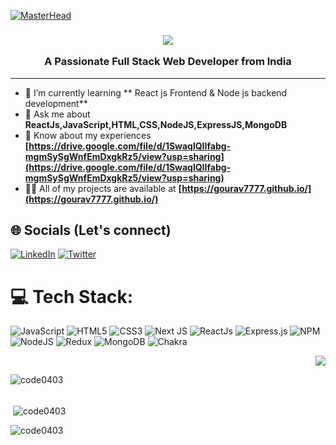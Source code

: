 [![MasterHead](https://user-images.githubusercontent.com/95478989/198955082-6e78ebb5-e1e4-49f9-8d32-6e5af3984dcd.gif)](https://gourav7777.github.io)



<h3 align="center">
  <img src="https://readme-typing-svg.demolab.com/?lines=Hi+👋+I'm+Gourav Bundiwal;An+Aspiring+Full+Stack+Web+Developer!&font=Fira%20Code&center=true&width=700&height=40&weight=700&size=25&duration=2000&pause=5000">
  <p>A Passionate Full Stack Web Developer from India</p>
</h3>

-------

- 🌱 I’m currently learning ** React js Frontend & Node js backend development**
- 💬 Ask me about **ReactJs,JavaScript,HTML,CSS,NodeJS,ExpressJS,MongoDB**
- 📄 Know about my experiences **[https://drive.google.com/file/d/1SwaqlQIIfabg-mgmSySgWnfEmDxgkRz5/view?usp=sharing](https://drive.google.com/file/d/1SwaqlQIIfabg-mgmSySgWnfEmDxgkRz5/view?usp=sharing)**
- 👨‍💻 All of my projects are available at **[https://gourav7777.github.io/](https://gourav7777.github.io/)**




## 🌐 Socials (Let's connect)
[![LinkedIn](https://img.shields.io/badge/linkedin-%230077B5.svg?style=for-the-badge&logo=linkedin&logoColor=white)](https://www.linkedin.com/in/gourav-bundiwal-970ba81b1/)  [![Twitter](https://img.shields.io/badge/Twitter-%231DA1F2.svg?style=for-the-badge&logo=Twitter&logoColor=white)](https://twitter.com/bundiwal_gourav) 
# 💻 Tech Stack:
![JavaScript](https://img.shields.io/badge/javascript-%23323330.svg?style=for-the-badge&logo=javascript&logoColor=%23F7DF1E) ![HTML5](https://img.shields.io/badge/html5-%23E34F26.svg?style=for-the-badge&logo=html5&logoColor=white) ![CSS3](https://img.shields.io/badge/css3-%231572B6.svg?style=for-the-badge&logo=css3&logoColor=white) ![Next JS](https://img.shields.io/badge/Next-black?style=for-the-badge&logo=next.js&logoColor=white) ![ReactJs](https://camo.githubusercontent.com/ab4c3c731a174a63df861f7b118d6c8a6c52040a021a552628db877bd518fe84/68747470733a2f2f696d672e736869656c64732e696f2f62616467652f72656163742d2532333230323332612e7376673f7374796c653d666f722d7468652d6261646765266c6f676f3d7265616374266c6f676f436f6c6f723d253233363144414642) ![Express.js](https://img.shields.io/badge/express.js-%23404d59.svg?style=for-the-badge&logo=express&logoColor=%2361DAFB) ![NPM](https://img.shields.io/badge/NPM-%23000000.svg?style=for-the-badge&logo=npm&logoColor=white) ![NodeJS](https://img.shields.io/badge/node.js-6DA55F?style=for-the-badge&logo=node.js&logoColor=white) ![Redux](https://img.shields.io/badge/redux-%23593d88.svg?style=for-the-badge&logo=redux&logoColor=white) ![MongoDB](https://img.shields.io/badge/MongoDB-%234ea94b.svg?style=for-the-badge&logo=mongodb&logoColor=white) ![Chakra](https://img.shields.io/badge/chakra-%234ED1C5.svg?style=for-the-badge&logo=chakraui&logoColor=white)

<p align="right"> <img src="https://camo.githubusercontent.com/83ceedffad8b3aac0db5017ab60e9fc4959f746fd33dc4dc0909627d12a400d1/68747470733a2f2f6b6f6d617265762e636f6d2f67687076632f3f757365726e616d653d63686574616e6461626c69266c6162656c3d50726f66696c65253230766965777326636f6c6f723d306537356236267374796c653d666c6174" /> </p>

<p><img align="left" margin-top="20px" src="https://github-readme-stats.vercel.app/api/top-langs?username=Gourav7777&show_icons=true&locale=en&layout=compact" alt="code0403" /></p>

<br/><br/>

<p>&nbsp;<img align="center" margin-top="20px" src="https://github-readme-stats.vercel.app/api?username=Gourav7777&show_icons=true&locale=en" alt="code0403" /></p>

<p><img align="center" margin-top="20px" src="https://github-readme-streak-stats.herokuapp.com/?user=Gourav7777&" alt="code0403" /></p>
